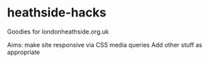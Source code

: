 # heathside-hacks
Goodies for londonheathside.org.uk

Aims: make site responsive via CSS media queries
Add other stuff as appropriate

